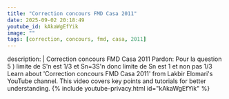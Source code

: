 ```yaml
---
title: "Correction concours FMD Casa 2011"
date: 2025-09-02 20:18:49 
youtube_id: kAkaWgEfYik
image: ""
tags: [correction, concours, fmd, casa, 2011]
---
```

description: |
  Correction concours FMD Casa 2011
  Pardon:
  Pour la question 5 ) limite de S'n est 1/3 et Sn=3S'n donc limite de Sn est 1 et non pas 1/3
  Learn about 'Correction concours FMD Casa 2011' from Lakbir Elomari's YouTube channel. This video covers key points and tutorials for better understanding.
{% include youtube-privacy.html id="kAkaWgEfYik" %}
